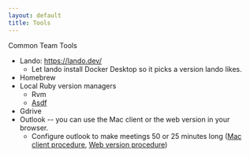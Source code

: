 ```yaml
---
layout: default
title: Tools
---
```

Common Team Tools

* Lando: https://lando.dev/ 
    * Let lando install Docker Desktop so it picks a version lando likes. 
* Homebrew
* Local Ruby version managers
    * Rvm
    * [Asdf](https://asdf-vm.com/)
* Gdrive
* Outlook -- you can use the Mac client or the web version in your browser.
    * Configure outlook to make meetings 50 or 25 minutes long ([Mac client procedure](https://support.microsoft.com/en-us/office/make-all-your-events-shorter-automatically-8fa0fdcb-5eee-4e12-9452-8d59ee33f70a#ID0EDD=macOS), [Web version procedure](https://support.microsoft.com/en-us/office/make-all-your-events-shorter-automatically-8fa0fdcb-5eee-4e12-9452-8d59ee33f70a#ID0EDD=Web))

